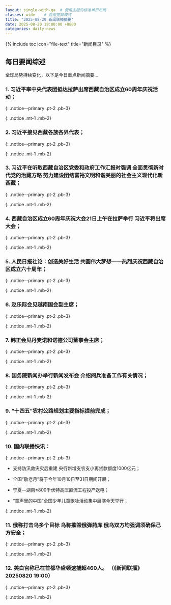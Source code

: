 ```yaml
---
layout: single-with-ga  # 使用主题的标准单页布局
classes: wide    # 启用宽屏模式
title: "2025-08-20 新闻联播摘要"
date: 2025-08-20 19:00:00 +0800
categories: daily-news
---
```


{% include toc icon="file-text" title="新闻目录" %}
   
## 每日要闻综述

全球局势持续变化，以下是今日重点新闻摘要...

### 1. 习近平率中央代表团抵达拉萨出席西藏自治区成立60周年庆祝活动； 

{: .notice--primary .pt-2 .pb-3}

{: .notice .mt-1 .mb-2}

### 2. 习近平接见西藏各族各界代表； 

{: .notice--primary .pt-2 .pb-3}

{: .notice .mt-1 .mb-2}

### 3. 习近平在听取西藏自治区党委和政府工作汇报时强调 全面贯彻新时代党的治藏方略 努力建设团结富裕文明和谐美丽的社会主义现代化新西藏； 

{: .notice--primary .pt-2 .pb-3}

{: .notice .mt-1 .mb-2}

### 4. 西藏自治区成立60周年庆祝大会21日上午在拉萨举行 习近平将出席大会； 

{: .notice--primary .pt-2 .pb-3}

{: .notice .mt-1 .mb-2}

### 5. 人民日报社论：创造美好生活 共圆伟大梦想——热烈庆祝西藏自治区成立六十周年； 

{: .notice--primary .pt-2 .pb-3}

{: .notice .mt-1 .mb-2}

### 6. 赵乐际会见越南国会副主席； 

{: .notice--primary .pt-2 .pb-3}

{: .notice .mt-1 .mb-2}

### 7. 韩正会见丹麦诺和诺德公司董事会主席； 

{: .notice--primary .pt-2 .pb-3}

{: .notice .mt-1 .mb-2}

### 8. 国务院新闻办举行新闻发布会 介绍阅兵准备工作有关情况； 

{: .notice--primary .pt-2 .pb-3}

{: .notice .mt-1 .mb-2}

### 9. “十四五”农村公路规划主要指标提前完成； 

{: .notice--primary .pt-2 .pb-3}

{: .notice .mt-1 .mb-2}

### 10. 国内联播快讯： 

{: .notice--primary .pt-2 .pb-3}

- 支持防汛救灾灾后重建 央行新增支农支小再贷款额度1000亿元；

- 全国“敬老月”将于今年10月10日至31日期间开展；

- 宁夏—湖南±800千伏特高压直流工程投产送电；

- “童声里的中国”全国少年儿童歌咏活动集中展演今天举行；

{: .notice .mt-1 .mb-2}

### 11. 俄称打击乌多个目标 乌称摧毁俄弹药库 俄乌双方均强调须确保己方安全； 

{: .notice--primary .pt-2 .pb-3}

{: .notice .mt-1 .mb-2}

### 12. 美白宫称已在首都华盛顿逮捕超460人。 （《新闻联播》 20250820 19:00） 

{: .notice--primary .pt-2 .pb-3}

{: .notice .mt-1 .mb-2}